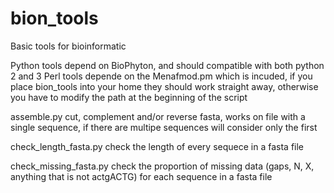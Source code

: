 # bion_tools
Basic tools for bioinformatic 

Python tools depend on BioPhyton, and should compatible with both python 2 and 3
Perl tools depende on the Menafmod.pm which is incuded, if you place bion_tools into your home they should work straight away, otherwise you have to modify the path at the beginning of the script

assemble.py   cut, complement and/or reverse fasta, works on file with a single sequence, if there are multipe sequences will consider only the first

check_length_fasta.py check the length of every sequece in a fasta file

check_missing_fasta.py check the proportion of missing data (gaps, N, X, anything that is not actgACTG) for each sequence in a fasta file
